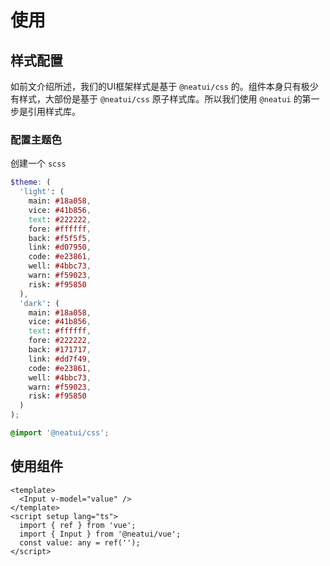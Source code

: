 # 使用

## 样式配置

如前文介绍所述，我们的UI框架样式是基于 `@neatui/css` 的。组件本身只有极少有样式，大部份是基于 `@neatui/css` 原子样式库。所以我们使用 `@neatui` 的第一步是引用样式库。

### 配置主题色

创建一个 `scss`

```scss
$theme: (
  'light': (
    main: #18a058,
    vice: #41b856,
    text: #222222,
    fore: #ffffff,
    back: #f5f5f5,
    link: #d07950,
    code: #e23861,
    well: #4bbc73,
    warn: #f59023,
    risk: #f95850
  ),
  'dark': (
    main: #18a058,
    vice: #41b856,
    text: #ffffff,
    fore: #222222,
    back: #171717,
    link: #dd7f49,
    code: #e23861,
    well: #4bbc73,
    warn: #f59023,
    risk: #f95850
  )
);

@import '@neatui/css';
```

## 使用组件

```vue
<template>
  <Input v-model="value" />
</template>
<script setup lang="ts">
  import { ref } from 'vue';
  import { Input } from '@neatui/vue';
  const value: any = ref('');
</script>
```
